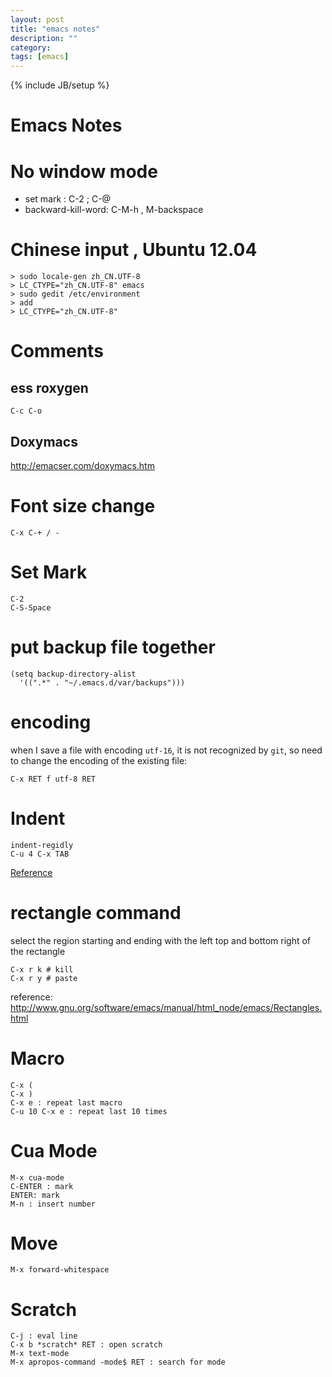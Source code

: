 ```yaml
---
layout: post
title: "emacs notes"
description: ""
category: 
tags: [emacs]
---
```

{% include JB/setup %}

Emacs Notes
==========

# No window mode #

- set mark : C-2 ; C-@
- backward-kill-word: C-M-h , M-backspace 

# Chinese input , Ubuntu 12.04 #

    > sudo locale-gen zh_CN.UTF-8
	> LC_CTYPE="zh_CN.UTF-8" emacs
	> sudo gedit /etc/environment
	> add 
	> LC_CTYPE="zh_CN.UTF-8"

# Comments #

## ess roxygen ##

    C-c C-o 

## Doxymacs ##

<http://emacser.com/doxymacs.htm> 

# Font size change #

	C-x C-+ / - 
	
# Set Mark #
 
	C-2
	C-S-Space

# put backup file together #

	(setq backup-directory-alist
      '((".*" . "~/.emacs.d/var/backups")))

# encoding #

when I save a file with encoding `utf-16`, it is not recognized by `git`, so need to change the encoding of the existing file:

	C-x RET f utf-8 RET

# Indent #

	indent-regidly
	C-u 4 C-x TAB
	
[Reference](http://ruslanspivak.com/2011/04/28/how-to-indent-a-block-of-text-in-emacs/)

# rectangle command #

select the region starting and ending with the left top and bottom right of the rectangle

	C-x r k # kill 
	C-x r y # paste

reference: <http://www.gnu.org/software/emacs/manual/html_node/emacs/Rectangles.html> 

# Macro # 

	C-x (
	C-x )
	C-x e : repeat last macro
	C-u 10 C-x e : repeat last 10 times
	
# Cua Mode # 

	M-x cua-mode
	C-ENTER : mark 
	ENTER: mark
	M-n : insert number 
	
# Move #

	M-x forward-whitespace

# Scratch #

	C-j : eval line
	C-x b *scratch* RET : open scratch 
	M-x text-mode 
	M-x apropos-command -mode$ RET : search for mode 
